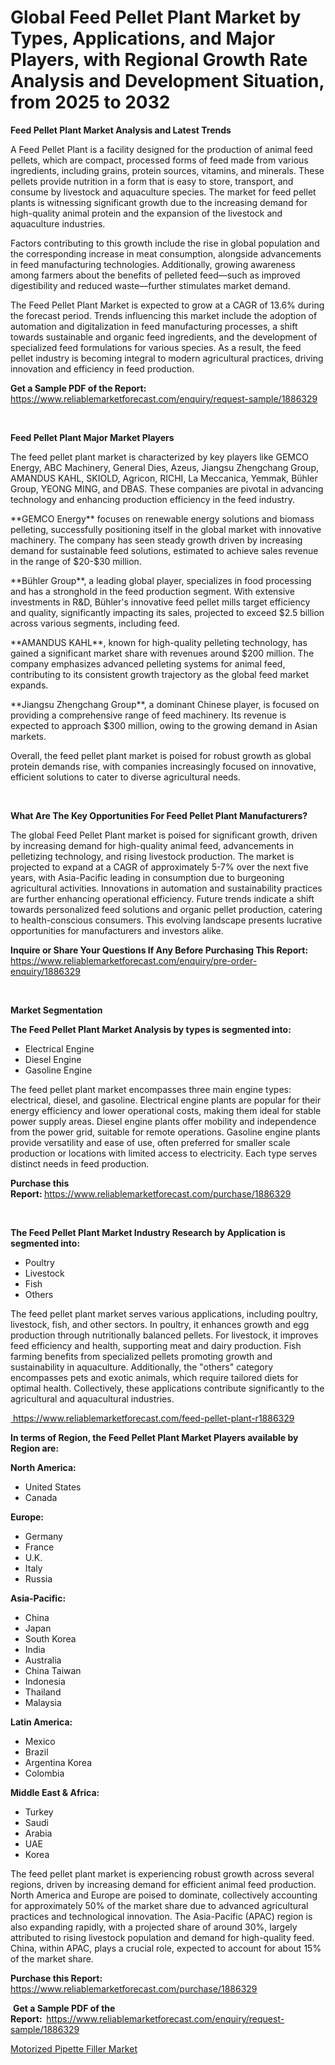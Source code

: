 <p><h1>Global Feed Pellet Plant Market by Types, Applications, and Major Players, with Regional Growth Rate Analysis and Development Situation, from 2025 to 2032</h1></p><p><strong>Feed Pellet Plant Market Analysis and Latest Trends</strong></p>
<p><p>A Feed Pellet Plant is a facility designed for the production of animal feed pellets, which are compact, processed forms of feed made from various ingredients, including grains, protein sources, vitamins, and minerals. These pellets provide nutrition in a form that is easy to store, transport, and consume by livestock and aquaculture species. The market for feed pellet plants is witnessing significant growth due to the increasing demand for high-quality animal protein and the expansion of the livestock and aquaculture industries. </p><p>Factors contributing to this growth include the rise in global population and the corresponding increase in meat consumption, alongside advancements in feed manufacturing technologies. Additionally, growing awareness among farmers about the benefits of pelleted feed—such as improved digestibility and reduced waste—further stimulates market demand.</p><p>The Feed Pellet Plant Market is expected to grow at a CAGR of 13.6% during the forecast period. Trends influencing this market include the adoption of automation and digitalization in feed manufacturing processes, a shift towards sustainable and organic feed ingredients, and the development of specialized feed formulations for various species. As a result, the feed pellet industry is becoming integral to modern agricultural practices, driving innovation and efficiency in feed production.</p></p>
<p><strong>Get a Sample PDF of the Report:&nbsp;</strong> <a href="https://www.reliablemarketforecast.com/enquiry/request-sample/1886329?utm_campaign=2332&utm_medium=2&utm_source=Github&utm_content=ia&utm_term=20022025&utm_id=feed-pellet-plant">https://www.reliablemarketforecast.com/enquiry/request-sample/1886329</a></p>
<p>&nbsp;</p>
<p><strong>Feed Pellet Plant Major Market Players</strong></p>
<p><p>The feed pellet plant market is characterized by key players like GEMCO Energy, ABC Machinery, General Dies, Azeus, Jiangsu Zhengchang Group, AMANDUS KAHL, SKIOLD, Agricon, RICHI, La Meccanica, Yemmak, Bühler Group, YEONG MING, and DBAS. These companies are pivotal in advancing technology and enhancing production efficiency in the feed industry.</p><p>**GEMCO Energy** focuses on renewable energy solutions and biomass pelleting, successfully positioning itself in the global market with innovative machinery. The company has seen steady growth driven by increasing demand for sustainable feed solutions, estimated to achieve sales revenue in the range of $20-$30 million.</p><p>**Bühler Group**, a leading global player, specializes in food processing and has a stronghold in the feed production segment. With extensive investments in R&D, Bühler's innovative feed pellet mills target efficiency and quality, significantly impacting its sales, projected to exceed $2.5 billion across various segments, including feed.</p><p>**AMANDUS KAHL**, known for high-quality pelleting technology, has gained a significant market share with revenues around $200 million. The company emphasizes advanced pelleting systems for animal feed, contributing to its consistent growth trajectory as the global feed market expands.</p><p>**Jiangsu Zhengchang Group**, a dominant Chinese player, is focused on providing a comprehensive range of feed machinery. Its revenue is expected to approach $300 million, owing to the growing demand in Asian markets.</p><p>Overall, the feed pellet plant market is poised for robust growth as global protein demands rise, with companies increasingly focused on innovative, efficient solutions to cater to diverse agricultural needs.</p></p>
<p>&nbsp;</p>
<p><strong>What Are The Key Opportunities For Feed Pellet Plant Manufacturers?</strong></p>
<p><p>The global Feed Pellet Plant market is poised for significant growth, driven by increasing demand for high-quality animal feed, advancements in pelletizing technology, and rising livestock production. The market is projected to expand at a CAGR of approximately 5-7% over the next five years, with Asia-Pacific leading in consumption due to burgeoning agricultural activities. Innovations in automation and sustainability practices are further enhancing operational efficiency. Future trends indicate a shift towards personalized feed solutions and organic pellet production, catering to health-conscious consumers. This evolving landscape presents lucrative opportunities for manufacturers and investors alike.</p></p>
<p><strong>Inquire or Share Your Questions If Any Before Purchasing This Report:</strong> <a href="https://www.reliablemarketforecast.com/enquiry/pre-order-enquiry/1886329?utm_campaign=2332&utm_medium=2&utm_source=Github&utm_content=ia&utm_term=20022025&utm_id=feed-pellet-plant">https://www.reliablemarketforecast.com/enquiry/pre-order-enquiry/1886329</a></p>
<p>&nbsp;</p>
<p><strong>Market Segmentation</strong></p>
<p><strong>The Feed Pellet Plant Market Analysis by types is segmented into:</strong></p>
<p><ul><li>Electrical Engine</li><li>Diesel Engine</li><li>Gasoline Engine</li></ul></p>
<p><p>The feed pellet plant market encompasses three main engine types: electrical, diesel, and gasoline. Electrical engine plants are popular for their energy efficiency and lower operational costs, making them ideal for stable power supply areas. Diesel engine plants offer mobility and independence from the power grid, suitable for remote operations. Gasoline engine plants provide versatility and ease of use, often preferred for smaller scale production or locations with limited access to electricity. Each type serves distinct needs in feed production.</p></p>
<p><strong>Purchase this Report:&nbsp;</strong><a href="https://www.reliablemarketforecast.com/purchase/1886329?utm_campaign=2332&utm_medium=2&utm_source=Github&utm_content=ia&utm_term=20022025&utm_id=feed-pellet-plant">https://www.reliablemarketforecast.com/purchase/1886329</a></p>
<p>&nbsp;</p>
<p><strong>The Feed Pellet Plant Market Industry Research by Application is segmented into:</strong></p>
<p><ul><li>Poultry</li><li>Livestock</li><li>Fish</li><li>Others</li></ul></p>
<p><p>The feed pellet plant market serves various applications, including poultry, livestock, fish, and other sectors. In poultry, it enhances growth and egg production through nutritionally balanced pellets. For livestock, it improves feed efficiency and health, supporting meat and dairy production. Fish farming benefits from specialized pellets promoting growth and sustainability in aquaculture. Additionally, the "others" category encompasses pets and exotic animals, which require tailored diets for optimal health. Collectively, these applications contribute significantly to the agricultural and aquacultural industries.</p></p>
<p><a href="https://www.reliablemarketforecast.com/feed-pellet-plant-r1886329?utm_campaign=2332&utm_medium=2&utm_source=Github&utm_content=ia&utm_term=20022025&utm_id=feed-pellet-plant">&nbsp;https://www.reliablemarketforecast.com/feed-pellet-plant-r1886329</a></p>
<p><strong>In terms of Region, the Feed Pellet Plant Market Players available by Region are:</strong></p>
<p>
    <p> <strong> North America: </strong>
        <ul>
            <li>United States</li>
            <li>Canada</li>
        </ul>
        </p> 
    <p> <strong> Europe: </strong>
        <ul>
            <li>Germany</li>
            <li>France</li>
            <li>U.K.</li>
            <li>Italy</li>
            <li>Russia</li>
        </ul>
        </p> 
    <p> <strong> Asia-Pacific: </strong>
        <ul>
            <li>China</li>
            <li>Japan</li>
            <li>South Korea</li>
            <li>India</li>
            <li>Australia</li>
            <li>China Taiwan</li>
            <li>Indonesia</li>
            <li>Thailand</li>
            <li>Malaysia</li>
        </ul>
        </p> 
    <p> <strong> Latin America: </strong>
        <ul>
            <li>Mexico</li>
            <li>Brazil</li>
            <li>Argentina Korea</li>
            <li>Colombia</li>
        </ul>
        </p> 
    <p> <strong> Middle East & Africa: </strong>
        <ul>
            <li>Turkey</li>
            <li>Saudi</li>
            <li>Arabia</li>
            <li>UAE</li>
            <li>Korea</li>
        </ul>
    </p>
    </p>
<p><p>The feed pellet plant market is experiencing robust growth across several regions, driven by increasing demand for efficient animal feed production. North America and Europe are poised to dominate, collectively accounting for approximately 50% of the market share due to advanced agricultural practices and technological innovation. The Asia-Pacific (APAC) region is also expanding rapidly, with a projected share of around 30%, largely attributed to rising livestock population and demand for high-quality feed. China, within APAC, plays a crucial role, expected to account for about 15% of the market share.</p></p>
<p><strong>Purchase this Report: </strong><a href="https://www.reliablemarketforecast.com/purchase/1886329?utm_campaign=2332&utm_medium=2&utm_source=Github&utm_content=ia&utm_term=20022025&utm_id=feed-pellet-plant">https://www.reliablemarketforecast.com/purchase/1886329</a></p>
<p>&nbsp;<strong>Get a Sample PDF of the Report:&nbsp;&nbsp;</strong><a href="https://www.reliablemarketforecast.com/enquiry/request-sample/1886329?utm_campaign=2332&utm_medium=2&utm_source=Github&utm_content=ia&utm_term=20022025&utm_id=feed-pellet-plant">https://www.reliablemarketforecast.com/enquiry/request-sample/1886329</a></p>
<p><strong></strong></p>
<p><p><a href="https://github.com/triattwood9919/Market-Research-Report-List-1/blob/main/motorized-pipette-filler-market.md?utm_campaign=2332&utm_medium=2&utm_source=Github&utm_content=ia&utm_term=20022025&utm_id=feed-pellet-plant">Motorized Pipette Filler Market</a></p></p>